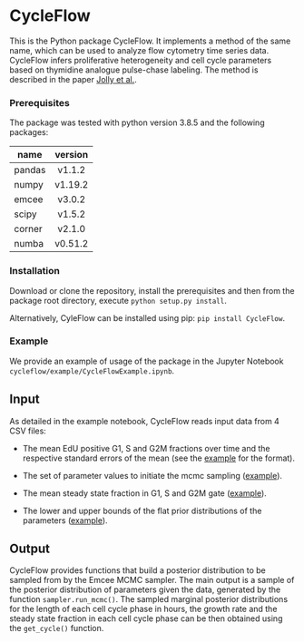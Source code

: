 # CycleFlow

This is the Python package CycleFlow. It implements a method of the same name, which can be used to analyze flow cytometry time series data. 
CycleFlow infers proliferative heterogeneity and cell cycle parameters based on thymidine analogue pulse-chase labeling. 
The method is described in the paper [Jolly et al.](https://doi.org/10.1101/2020.09.10.291088).


### Prerequisites

The package was tested with python version 3.8.5 and the following packages: 

| name  | version |  
|-------|:-------:|
| pandas| v1.1.2  | 
| numpy | v1.19.2 |  
| emcee | v3.0.2  |  
| scipy | v1.5.2  |
| corner| v2.1.0  |
| numba | v0.51.2 |

### Installation

Download or clone the repository, install the prerequisites and then from the package root directory, execute `python setup.py install`.

Alternatively, CyleFlow can be installed using pip: `pip install CycleFlow`.

### Example

We provide an example of usage of the package in the Jupyter Notebook `cycleflow/example/CycleFlowExample.ipynb`.

## Input

As detailed in the example notebook, CycleFlow reads input data from 4 CSV files:
- The mean EdU positive G1, S and G2M fractions over time and the respective standard errors of the mean (see the [example](cycleflow/example/Tet21N.csv) for the format).

- The set of parameter values to initiate the mcmc sampling ([example](cycleflow/example/InitThetaTet.csv)).

- The mean steady state fraction in G1, S and G2M gate ([example](cycleflow/example/TetsteadyState.csv)).

- The lower and upper bounds of the flat prior distributions of the parameters ([example](cycleflow/example/prior.csv)).

## Output

CycleFlow provides functions that build a posterior distribution to be sampled from by the Emcee MCMC sampler.
The main output is a sample of the posterior distribution of parameters given the data, generated by the function `sampler.run_mcmc()`.
The sampled marginal posterior distributions for the length of each cell cycle phase in hours, the growth rate and the steady state fraction in each cell cycle phase can be then obtained using the `get_cycle()` function.

